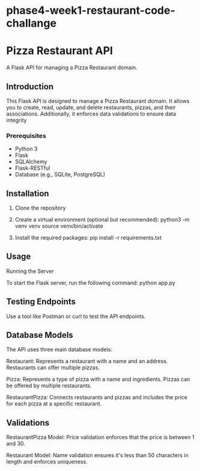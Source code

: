 # phase4-week1-restaurant-code-challange

# Pizza Restaurant API
A Flask API for managing a Pizza Restaurant domain.

## Introduction

This Flask API is designed to manage a Pizza Restaurant domain. It allows you to create, read, update, and delete restaurants, pizzas, and their associations. Additionally, it enforces data validations to ensure data integrity

### Prerequisites

- Python 3
- Flask
- SQLAlchemy
- Flask-RESTful 
- Database (e.g., SQLite, PostgreSQL)


## Installation

1. Clone the repository

2. Create a virtual environment (optional but recommended):
python3 -m venv venv
source venv/bin/activate

3. Install the required packages:
pip install -r requirements.txt

## Usage
Running the Server

To start the Flask server, run the following command:
python app.py



## Testing Endpoints
Use a tool like Postman or curl to test the API endpoints. 

## Database Models
The API uses three main database models:

Restaurant: Represents a restaurant with a name and an address. Restaurants can offer multiple pizzas.

Pizza: Represents a type of pizza with a name and ingredients. Pizzas can be offered by multiple restaurants.

RestaurantPizza: Connects restaurants and pizzas and includes the price for each pizza at a specific restaurant.

## Validations
RestaurantPizza Model: Price validation enforces that the price is between 1 and 30.

Restaurant Model: Name validation ensures it's less than 50 characters in length and enforces uniqueness.

